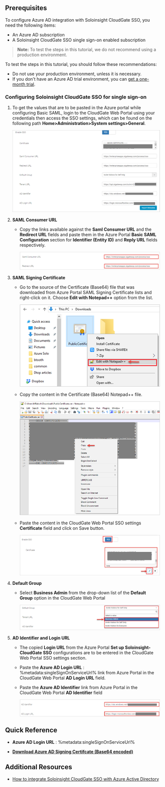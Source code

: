 ## Prerequisites

To configure Azure AD integration with Soloinsight CloudGate SSO, you need the following items:

- An Azure AD subscription
- A Soloinsight CloudGate SSO single sign-on enabled subscription

> **Note:**
> To test the steps in this tutorial, we do not recommend using a production environment.

To test the steps in this tutorial, you should follow these recommendations:

- Do not use your production environment, unless it is necessary.
- If you don't have an Azure AD trial environment, you can [get a one-month trial](https://azure.microsoft.com/pricing/free-trial/).

### Configuring Soloinsight CloudGate SSO for single sign-on

1. To get the values that are to be pasted in the Azure portal while configuring Basic SAML, login to the CloudGate Web Portal using your credentials then access the SSO settings, which can be found on the following path **Home>Administration>System settings>General**.

	![CloudGate SSO Settings](./media/sso-main-settings.png)

2. **SAML Consumer URL**

	* Copy the links available against the **Saml Consumer URL** and the **Redirect URL** fields and paste them in the Azure Portal **Basic SAML Configuration** section for **Identifier (Entity ID)** and **Reply URL** fields respectively.

		![SAMLIdentifier](./media/saml-identifier.png)

3. **SAML Signing Certificate**

	* Go to the source of the Certificate (Base64) file that was downloaded from Azure Portal SAML Signing Certificate lists and right-click on it. Choose **Edit with Notepad++** option from the list. 

		![SAMLcertificate](./media/certificate-file.png)

	* Copy the content in the Certificate (Base64) Notepad++ file.

		![Certificate copy](./media/certificate-copy.png)

	* Paste the content in the CloudGate Web Portal SSO settings **Certificate** field and click on Save button.

		![Certificate portal](./media/certificate-portal.png)

4. **Default Group**

	* Select **Business Admin** from the drop-down list of the **Default Group** option in the CloudGate Web Portal

		![Default group](./media/default-group.png)

5. **AD Identifier and Login URL**

	* The copied **Login URL** from the Azure Portal **Set up Soloinsight-CloudGate SSO** configurations are to be entered in the CloudGate Web Portal SSO settings section. 

	* Paste the **Azure AD Login URL** : %metadata:singleSignOnServiceUrl% link from Azure Portal in the CloudGate Web Portal **AD Login URL** field.
	 
	* Paste the **Azure AD Identifier** link from Azure Portal in the CloudGate Web Portal **AD Identifier** field

		![Ad login](./media/ad-login.png)

## Quick Reference

* **Azure AD Login URL** : %metadata:singleSignOnServiceUrl%

* **[Download Azure AD Signing Certifcate (Base64 encoded)](%metadata:certificateDownloadBase64Url%)**

## Additional Resources

* [How to integrate Soloinsight CloudGate SSO with Azure Active Directory](https://docs.microsoft.com/azure/active-directory/saas-apps/soloinsight-cloudgate-sso-tutorial)
